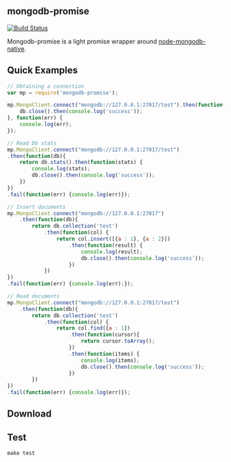 mongodb-promise
---------------

[![Build Status](https://travis-ci.org/jbong/mongodb-promise.svg?branch=master)](https://travis-ci.org/jbong/mongodb-promise)

Mongodb-promise is a light promise wrapper around [node-mongodb-native](https://github.com/mongodb/node-mongodb-native).


## Quick Examples

```js
// Obtaining a connection
var mp = require('mongodb-promise');

mp.MongoClient.connect("mongodb://127.0.0.1:27017/test").then(function(db){
    db.close().then(console.log('success'));
}, function(err) {
    console.log(err);
});

// Read Db stats
mp.MongoClient.connect("mongodb://127.0.0.1:27017/test")
.then(function(db){
    return db.stats().then(function(stats) {
        console.log(stats);
        db.close().then(console.log('success'));
    })
})
.fail(function(err) {console.log(err)});

// Insert documents
mp.MongoClient.connect("mongodb://127.0.0.1:27017")
    .then(function(db){
        return db.collection('test')
            .then(function(col) {
                return col.insert([{a : 1}, {a : 2}])
                    .then(function(result) {
                        console.log(result);
                        db.close().then(console.log('success'));
                    })
            })
})
.fail(function(err) {console.log(err);});

// Read documents
mp.MongoClient.connect("mongodb://127.0.0.1:27017/test")
    .then(function(db){
        return db.collection('test')
            .then(function(col) {
                return col.find({a : 1})
                    .then(function(cursor){
                        return cursor.toArray();
                    })
                    .then(function(items) {
                        console.log(items);
                        db.close().then(console.log('success'));
                    })
        })
})
.fail(function(err) {console.log(err)});

```
## Download

## Test

    make test